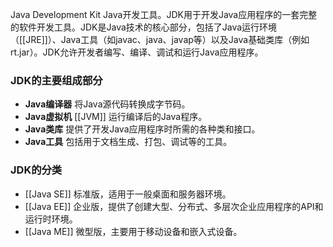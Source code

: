 Java Development Kit
Java开发工具。JDK用于开发Java应用程序的一套完整的软件开发工具。JDK是Java技术的核心部分，包括了Java运行环境（[[JRE]]）、Java工具（如javac、java、javap等）以及Java基础类库（例如rt.jar）。JDK允许开发者编写、编译、调试和运行Java应用程序。

### JDK的主要组成部分

- **Java编译器** 将Java源代码转换成字节码。
- **Java虚拟机** [[JVM]] 运行编译后的Java程序。
- **Java类库** 提供了开发Java应用程序时所需的各种类和接口。
- **Java工具** 包括用于文档生成、打包、调试等的工具。

### JDK的分类

- [[Java SE]] 标准版，适用于一般桌面和服务器环境。
- [[Java EE]] 企业版，提供了创建大型、分布式、多层次企业应用程序的API和运行时环境。
- [[Java ME]] 微型版，主要用于移动设备和嵌入式设备。